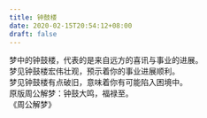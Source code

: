 ```yaml
---
title: 钟鼓楼
date: 2020-02-15T20:54:12+08:00
draft: false
---
```


梦中的钟鼓楼，代表的是来自远方的喜讯与事业的进展。<br>
梦见钟鼓楼宏伟壮观，预示着你的事业进展顺利。<br>
梦见钟鼓楼有点破旧，意味着你有可能陷入困境中。<br>
原版周公解梦：钟鼓大鸣，福禄至。<br>
《周公解梦》